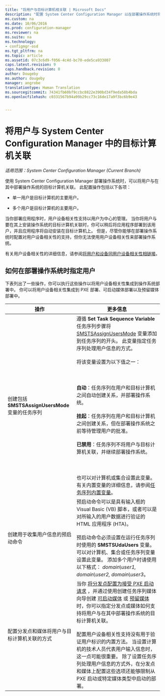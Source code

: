 ```yaml
---
title: "将用户与目标计算机相关联 | Microsoft Docs"
description: "配置 System Center Configuration Manager 以在部署操作系统时将用户与目标计算机关联。"
ms.custom: na
ms.date: 10/06/2016
ms.prod: configuration-manager
ms.reviewer: na
ms.suite: na
ms.technology:
- configmgr-osd
ms.tgt_pltfrm: na
ms.topic: article
ms.assetid: 07c3c6d9-f056-4c4d-bc70-ede5ca933807
caps.latest.revision: 9
caps.handback.revision: 0
author: Dougeby
ms.author: dougeby
manager: angrobe
translationtype: Human Translation
ms.sourcegitcommit: 74341fb60bf9ccbc8822e390bd34f9eda58b4bda
ms.openlocfilehash: c0331567b94a99b29cc73c16de17a9f3bc6b9e43


---
```

# <a name="associate-users-with-a-destination-computer-in-system-center-configuration-manager"></a>将用户与 System Center Configuration Manager 中的目标计算机关联

*适用范围：System Center Configuration Manager (Current Branch)*

使用 System Center Configuration Manager 部署操作系统时，可以将用户与在其中部署操作系统的目标计算机关联。 此配置操作包括以下各项：  

-   单一用户是目标计算机的主要用户。  

-   多个用户是目标计算机的主要用户。  

 当你部署应用程序时，用户设备相关性支持以用户为中心的管理。 当你将用户与要在其上安装操作系统的目标计算机关联时，你可以稍后将应用程序部署到该用户，并且应用程序将自动安装在目标计算机上。 但是，尽管你能够在部署操作系统时配置对用户设备相关性的支持，但你无法使用用户设备相关性来部署操作系统。  

 有关用户设备相关性的详细信息，请参阅[将用户和设备同用户设备相关性相链接](../../apps/deploy-use/link-users-and-devices-with-user-device-affinity.md)。  

## <a name="how-to-specify-a-user-when-you-deploy-operating-systems"></a>如何在部署操作系统时指定用户  
 下表列出了一些操作，你可以执行这些操作以将用户设备相关性集成到操作系统部署中。 你可以将用户设备相关性集成到 PXE 部署、可启动媒体部署以及预留媒体部署中。  

|操作|更多信息|  
|------------|----------------------|  
|创建包括 **SMSTSAssignUsersMode** 变量的任务序列|遵循 **Set Task Sequence Variable** 任务序列步骤将  [SMSTSAssignUsersMode](../../osd/understand/task-sequence-steps.md#BKMK_SetTaskSequenceVariable) 变量添加到任务序列的开头。 此变量指定任务序列处理用户信息的方式。<br /><br /> 将该变量设置为以下值之一：<br /><br /> <br /><br /> **自动**：任务序列在用户和目标计算机之间自动创建关系，并部署操作系统。<br /><br /> **挂起**：任务序列在用户和目标计算机之间创建关系，但在部署操作系统之前等待管理用户的批准。<br /><br /> **已禁用**：任务序列不将用户与目标计算机关联，并继续部署操作系统。<br /><br /> <br /><br /> 也可以对计算机或集合设置此变量。 有关内置变量的详细信息，请参阅[任务序列内置变量](../../osd/understand/task-sequence-built-in-variables.md)。|  
|创建用于收集用户信息的预启动命令|预启动命令可以是具有输入框的 Visual Basic (VB) 脚本，或者可以是对所输入的用户数据进行验证的 HTML 应用程序 (HTA)。<br /><br /> 预启动命令必须设置在运行任务序列时使用的 **SMSTSUdaUsers** 变量。 可以对计算机、集合或任务序列变量设置此变量。 添加多个用户时请使用以下格式： *domain\user1, domain\user2, domain\user3*。|  
|配置分发点和媒体将用户与目标计算机关联的方式|当你 [将分发点配置为接受 PXE 启动请求](https://technet.microsoft.com/library/mt627944\(TechNet.10\).aspx#BKMK_PXEDistributionPoint) ，并通过使用创建任务序列媒体向导创建 [可启动媒体](http://technet.microsoft.com/library/mt627921\(TechNet.10\).aspx) 或 [预留媒体](https://technet.microsoft.com/library/mt627922\(TechNet.10\).aspx) 时，你可以指定分发点或媒体如何支持将用户与在其中部署操作系统的目标计算机关联。<br /><br /> 配置用户设备相关性支持没有用于验证用户标识的内置方法。 当设置计算机的技术人员代表用户输入信息时，这一点可能很重要。 除了设置任务序列处理用户信息的方式外，在分发点和媒体上配置这些选项还能够限制从 PXE 启动或特定媒体类型中启动的部署。|  



<!--HONumber=Dec16_HO3-->


